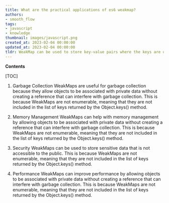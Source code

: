 ```yaml
---
title: What are the practical applications of es6 weakmap?
authors:
- smooth_flow
tags:
- javascript
- knowledge
thumbnail: images/javascript.png
created_at: 2023-02-04 00:00:00
updated_at: 2023-02-04 00:00:00
tldr: WeakMap can be used to store key-value pairs where the keys are objects and the values can be any type of data.
---
```


**Contents**

[TOC]

1. Garbage Collection 
WeakMaps are useful for garbage collection because they allow objects to be associated with private data without creating a reference that can interfere with garbage collection. This is because WeakMaps are not enumerable, meaning that they are not included in the list of keys returned by the Object.keys() method.

2. Memory Management 
WeakMaps can help with memory management by allowing objects to be associated with private data without creating a reference that can interfere with garbage collection. This is because WeakMaps are not enumerable, meaning that they are not included in the list of keys returned by the Object.keys() method.

3. Security 
WeakMaps can be used to store sensitive data that is not accessible to the public. This is because WeakMaps are not enumerable, meaning that they are not included in the list of keys returned by the Object.keys() method.

4. Performance 
WeakMaps can improve performance by allowing objects to be associated with private data without creating a reference that can interfere with garbage collection. This is because WeakMaps are not enumerable, meaning that they are not included in the list of keys returned by the Object.keys() method.
